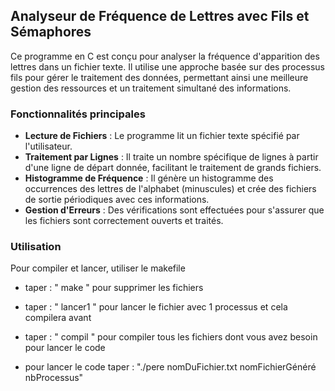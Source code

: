 ## Analyseur de Fréquence de Lettres avec Fils et Sémaphores

Ce programme en C est conçu pour analyser la fréquence d'apparition des lettres dans un fichier texte. Il utilise une approche basée sur des processus fils pour gérer le traitement des données, permettant ainsi une meilleure gestion des ressources et un traitement simultané des informations.

### Fonctionnalités principales

- **Lecture de Fichiers** : Le programme lit un fichier texte spécifié par l'utilisateur.
- **Traitement par Lignes** : Il traite un nombre spécifique de lignes à partir d'une ligne de départ donnée, facilitant le traitement de grands fichiers.
- **Histogramme de Fréquence** : Il génère un histogramme des occurrences des lettres de l'alphabet (minuscules) et crée des fichiers de sortie périodiques avec ces informations.
- **Gestion d'Erreurs** : Des vérifications sont effectuées pour s'assurer que les fichiers sont correctement ouverts et traités.

### Utilisation

Pour compiler et lancer, utiliser le makefile

- taper : " make " pour supprimer les fichiers

- taper : " lancer1 " pour lancer le fichier avec 1 processus et cela compilera avant

- taper : " compil " pour compiler tous les fichiers dont vous avez besoin pour lancer le code
- pour lancer le code taper : "./pere nomDuFichier.txt nomFichierGénéré nbProcessus"